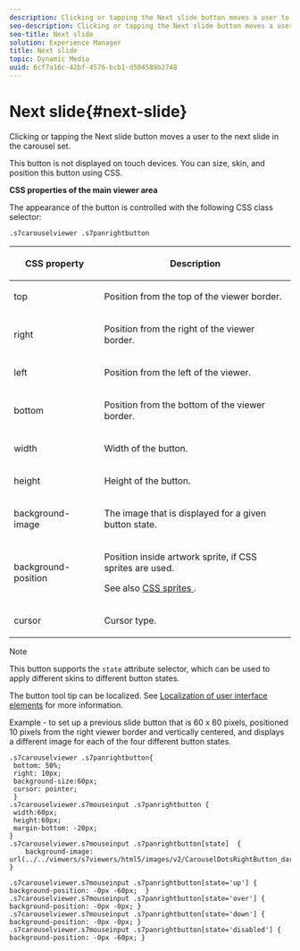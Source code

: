 ```yaml
---
description: Clicking or tapping the Next slide button moves a user to the next slide in the carousel set.
seo-description: Clicking or tapping the Next slide button moves a user to the next slide in the carousel set.
seo-title: Next slide
solution: Experience Manager
title: Next slide
topic: Dynamic Media
uuid: 6cf7a16c-42bf-4576-bcb1-d504589b2748
---
```


# Next slide{#next-slide}

Clicking or tapping the Next slide button moves a user to the next slide in the carousel set.

<!--<a id="section_6C008EE11212461FA744F2540D38C295"></a>-->

This button is not displayed on touch devices. You can size, skin, and position this button using CSS.

**CSS properties of the main viewer area**

The appearance of the button is controlled with the following CSS class selector:

`.s7carouselviewer .s7panrightbutton`

<table id="table_94EE3F5BBE4547C0B4943471CEE7EDE4"> 
 <thead> 
  <tr> 
   <th colname="col1" class="entry"> <p> CSS property </p> </th> 
   <th colname="col2" class="entry"> <p>Description </p> </th> 
  </tr> 
 </thead>
 <tbody> 
  <tr> 
   <td colname="col1"> <p> <span class="codeph"> top </span> </p> </td> 
   <td colname="col2"> <p>Position from the top of the viewer border. </p> </td> 
  </tr> 
  <tr> 
   <td colname="col1"> <p> <span class="codeph"> right </span> </p> </td> 
   <td colname="col2"> <p>Position from the right of the viewer border. </p> </td> 
  </tr> 
  <tr> 
   <td colname="col1"> <p> <span class="codeph"> left </span> </p> </td> 
   <td colname="col2"> <p>Position from the left of the viewer. </p> </td> 
  </tr> 
  <tr> 
   <td colname="col1"> <p> <span class="codeph"> bottom </span> </p> </td> 
   <td colname="col2"> <p>Position from the bottom of the viewer border. </p> </td> 
  </tr> 
  <tr> 
   <td colname="col1"> <p> <span class="codeph"> width </span> </p> </td> 
   <td colname="col2"> <p>Width of the button. </p> </td> 
  </tr> 
  <tr> 
   <td colname="col1"> <p> <span class="codeph"> height </span> </p> </td> 
   <td colname="col2"> <p>Height of the button. </p> </td> 
  </tr> 
  <tr> 
   <td colname="col1"> <p> <span class="codeph"> background-image </span> </p> </td> 
   <td colname="col2"> <p>The image that is displayed for a given button state. </p> </td> 
  </tr> 
  <tr> 
   <td colname="col1"> <p> <span class="codeph"> background-position </span> </p> </td> 
   <td colname="col2"> <p> Position inside artwork sprite, if CSS sprites are used. </p> <p>See also <a href="../../../c-html5-aem-asset-viewers/c-html5-aem-carousel/c-html5-aem-carousel-customizingviewer/c-html5-aem-carousel-customizingviewer.md#section-9b6d8d601cb441d08214dada7bb4eddc" format="dita" scope="local"> CSS sprites </a>. </p> </td> 
  </tr> 
  <tr> 
   <td colname="col1"> <p> <span class="codeph"> cursor </span> </p> </td> 
   <td colname="col2"> <p>Cursor type. </p> </td> 
  </tr> 
 </tbody> 
</table>

>[!NOTE]
>
>This button supports the `state` attribute selector, which can be used to apply different skins to different button states.

The button tool tip can be localized. See [Localization of user interface elements](../../../c-html5-aem-asset-viewers/c-html5-aem-carousel/c-html5-aem-carousel-localization.md) for more information.

Example - to set up a previous slide button that is 60 x 60 pixels, positioned 10 pixels from the right viewer border and vertically centered, and displays a different image for each of the four different button states.

```
.s7carouselviewer .s7panrightbutton{ 
 bottom: 50%; 
 right: 10px; 
 background-size:60px; 
 cursor: pointer; 
 } 
.s7carouselviewer.s7mouseinput .s7panrightbutton { 
 width:60px; 
 height:60px; 
 margin-bottom: -20px; 
} 
.s7carouselviewer.s7mouseinput .s7panrightbutton[state]  { 
    background-image: url(../../viewers/s7viewers/html5/images/v2/CarouselDotsRightButton_dark_sprite.png); 
} 
 
.s7carouselviewer.s7mouseinput .s7panrightbutton[state='up'] { background-position: -0px -60px;  } 
.s7carouselviewer.s7mouseinput .s7panrightbutton[state='over'] { background-position: -0px -0px; } 
.s7carouselviewer.s7mouseinput .s7panrightbutton[state='down'] { background-position: -0px -0px; } 
.s7carouselviewer.s7mouseinput .s7panrightbutton[state='disabled'] { background-position: -0px -60px; }
```

